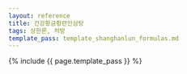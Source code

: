 ```yaml
---
layout: reference
title: 건강황금황련인삼탕
tags: 상한론, 처방
template_pass: template_shanghanlun_formulas.md
---
```



{% include {{ page.template_pass }} %}
